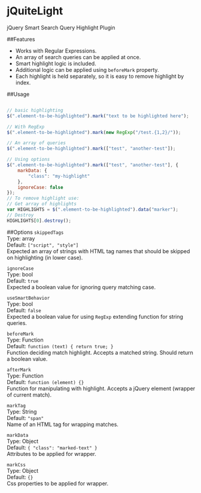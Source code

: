 # jQuiteLight
jQuery Smart Search Query Highlight Plugin

##Features
- Works with Regular Expressions.
- An array of search queries can be applied at once.
- Smart highlight logic is included.
- Additional logic can be applied using `beforeMark` property.
- Each highlight is held separately, so it is easy to remove highlight by index.

##Usage
```js

// basic highlighting
$(".element-to-be-highlighted").mark("text to be highlighted here");

// With RegExp
$(".element-to-be-highlighted").mark(new RegExp("/test.{1,2}/"));

// An array of queries
$(".element-to-be-highlighted").mark(["test", "another-test"]);

// Using options
$(".element-to-be-highlighted").mark(["test", "another-test"], {
	markData: {
		"class": "my-highlight"
	},
	ignoreCase: false
});
// To remove highlight use:
// Get array of highlights
var HIGHLIGHTS = $(".element-to-be-highlighted").data("marker");
// Destroy
HIGHLIGHTS[0].destroy();
```

##Options
`skippedTags`  
Type: array  
Default: `["script", "style"]`  
Expected an array of strings with HTML tag names that should be skipped on highlighting (in lower case).

`ignoreCase`  
Type: bool  
Default: `true`  
Expected a boolean value for ignoring query matching case.

`useSmartBehavior`  
Type: bool  
Default: `false`  
Expected a boolean value for using `RegExp` extending function for string queries.

`beforeMark`  
Type: Function  
Default: `function (text) { return true; }`  
Function deciding match highlight. Accepts a matched string. Should return a boolean value.
 
`afterMark`  
Type: Function  
Default: `function (element) {}`  
Function for manipulating with highlight. Accepts a jQuery element (wrapper of current match).

`markTag`  
Type: String  
Default: `"span"`  
Name of an HTML tag for wrapping matches.

`markData`  
Type: Object  
Default: `{ "class": "marked-text" }`  
Attributes to be applied for wrapper.

`markCss`  
Type: Object  
Default: `{}`  
Css properties to be applied for wrapper.
